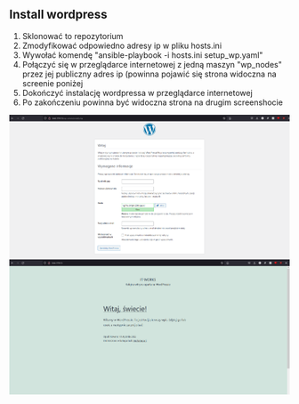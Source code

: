 ## Install wordpress

1. Sklonować to repozytorium
2. Zmodyfikować odpowiedno adresy ip w pliku hosts.ini
3. Wywołać komendę "ansible-playbook -i hosts.ini setup_wp.yaml"
4. Połączyć się w przeglądarce internetowej z jedną maszyn "wp_nodes" przez jej publiczny adres ip (powinna pojawić się strona widoczna na screenie poniżej
5. Dokończyć instalację wordpressa w przeglądarce internetowej
6. Po zakończeniu powinna być widoczna strona na drugim screenshocie

![screenshot](it_works.png "To działa!")
![screenshot](Blog.png "Tak wygląda!")

